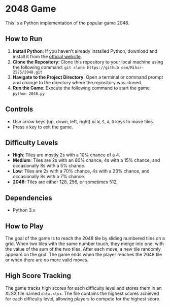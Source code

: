 # 2048 Game

This is a Python implementation of the popular game 2048.

## How to Run

1. **Install Python**: If you haven't already installed Python, download and install it from the [official website](https://www.python.org/downloads/).
2. **Clone the Repository**: Clone this repository to your local machine using the following command: `git clone https://github.com/Mihir-2525/2048.git`
3. **Navigate to the Project Directory**: Open a terminal or command prompt and change to the directory where the repository was cloned.
4. **Run the Game**: Execute the following command to start the game:  `python 2048.py`

## Controls

- Use arrow keys (up, down, left, right) or `W`, `S`, `A`, `D` keys to move tiles.
- Press `X` key to exit the game.

## Difficulty Levels

- **High**: Tiles are mostly 2s with a 10% chance of a 4.
- **Medium**: Tiles are 2s with an 80% chance, 4s with a 15% chance, and occasionally 8s with a 5% chance.
- **Low**: Tiles are 2s with a 70% chance, 4s with a 23% chance, and occasionally 8s with a 7% chance.
- **2048**: Tiles are either 128, 256, or sometimes 512.

## Dependencies

- Python 3.x

## How to Play

The goal of the game is to reach the 2048 tile by sliding numbered tiles on a grid. When two tiles with the same number touch, they merge into one, with the value of the sum of the two tiles. After each move, a new tile randomly appears on the grid. The game ends when the player reaches the 2048 tile or when there are no more valid moves.

## High Score Tracking

The game tracks high scores for each difficulty level and stores them in an XLSX file named `data.xlsx`. The file contains the highest scores achieved for each difficulty level, allowing players to compete for the highest score.
